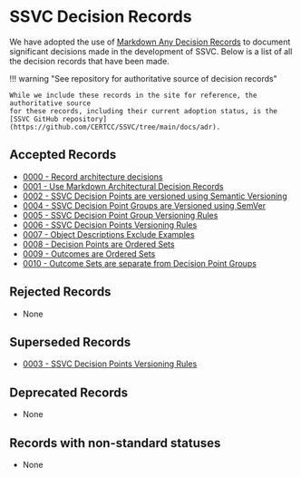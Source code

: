 # SSVC Decision Records

We have adopted the use of [Markdown Any Decision Records](https://adr.github.io/madr/) 
to document significant decisions made in the development of SSVC. Below is a list of all
the decision records that have been made.

!!! warning "See repository for authoritative source of decision records"

    While we include these records in the site for reference, the authoritative source
    for these records, including their current adoption status, is the
    [SSVC GitHub repository](https://github.com/CERTCC/SSVC/tree/main/docs/adr).

## Accepted Records

- [0000 - Record architecture decisions](0000-record-architecture-decisions.md)
- [0001 - Use Markdown Architectural Decision Records](0001-use-markdown-architectural-decision-records.md)
- [0002 - SSVC Decision Points are versioned using Semantic Versioning](0002-ssvc-decision-points-are-versioned.md)
- [0004 - SSVC Decision Point Groups are Versioned using SemVer](0004-ssvc-decision-point-groups-are-versioned.md)
- [0005 - SSVC Decision Point Group Versioning Rules](0005-ssvc-decision-point-group-versioning.md)
- [0006 - SSVC Decision Points Versioning Rules](0006-ssvc-decision-point-versioning-rules.md)
- [0007 - Object Descriptions Exclude Examples](0007-descriptions-exclude-examples.md)
- [0008 - Decision Points are Ordered Sets](0008-decision-points-are-ordered-sets.md)
- [0009 - Outcomes are Ordered Sets](0009-outcomes-are-ordered-sets.md)
- [0010 - Outcome Sets are separate from Decision Point Groups](0010-outcome-sets-are-separate-from-decision-point-groups.md)

## Rejected Records

- None

## Superseded Records

- [0003 - SSVC Decision Points Versioning Rules](0003-ssvc-decision-point-versioning-rules.md)

## Deprecated Records

- None

## Records with non-standard statuses

- None
